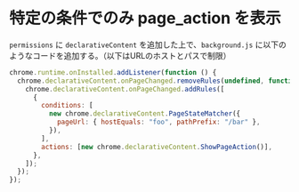 # 特定の条件でのみ page_action を表示

`permissions` に `declarativeContent` を追加した上で、`background.js` に以下のようなコードを追加する。（以下はURLのホストとパスで制限）

```js
chrome.runtime.onInstalled.addListener(function () {
  chrome.declarativeContent.onPageChanged.removeRules(undefined, function () {
    chrome.declarativeContent.onPageChanged.addRules([
      {
        conditions: [
          new chrome.declarativeContent.PageStateMatcher({
            pageUrl: { hostEquals: "foo", pathPrefix: "/bar" },
          }),
        ],
        actions: [new chrome.declarativeContent.ShowPageAction()],
      },
    ]);
  });
});
```
